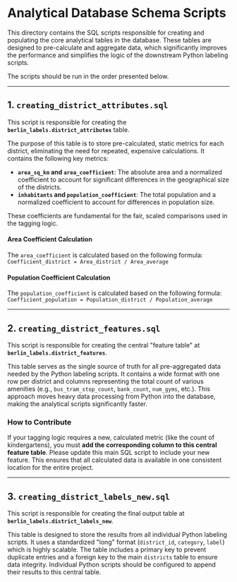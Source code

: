 # Analytical Database Schema Scripts

This directory contains the SQL scripts responsible for creating and populating the core analytical tables in the database. These tables are designed to pre-calculate and aggregate data, which significantly improves the performance and simplifies the logic of the downstream Python labeling scripts.

The scripts should be run in the order presented below.

---
## 1. `creating_district_attributes.sql`

This script is responsible for creating the **`berlin_labels.district_attributes`** table.

The purpose of this table is to store pre-calculated, static metrics for each district, eliminating the need for repeated, expensive calculations. It contains the following key metrics:

* **`area_sq_km` and `area_coefficient`**: The absolute area and a normalized coefficient to account for significant differences in the geographical size of the districts.
* **`inhabitants` and `population_coefficient`**: The total population and a normalized coefficient to account for differences in population size.

These coefficients are fundamental for the fair, scaled comparisons used in the tagging logic.

#### Area Coefficient Calculation
The `area_coefficient` is calculated based on the following formula:
`Coefficient_district = Area_district / Area_average`

#### Population Coefficient Calculation
The `population_coefficient` is calculated based on the following formula:
`Coefficient_population = Population_district / Population_average`

---
## 2. `creating_district_features.sql`

This script is responsible for creating the central "feature table" at **`berlin_labels.district_features`**.

This table serves as the single source of truth for all pre-aggregated data needed by the Python labeling scripts. It contains a wide format with one row per district and columns representing the total count of various amenities (e.g., `bus_tram_stop_count`, `bank_count`, `num_gyms`, etc.). This approach moves heavy data processing from Python into the database, making the analytical scripts significantly faster.

### How to Contribute

If your tagging logic requires a new, calculated metric (like the count of kindergartens), you must **add the corresponding column to this central feature table**. Please update this main SQL script to include your new feature. This ensures that all calculated data is available in one consistent location for the entire project.

---
## 3. `creating_district_labels_new.sql`

This script is responsible for creating the final output table at **`berlin_labels.district_labels_new`**.

This table is designed to store the results from all individual Python labeling scripts. It uses a standardized "long" format (`district_id`, `category`, `label`) which is highly scalable. The table includes a primary key to prevent duplicate entries and a foreign key to the main `districts` table to ensure data integrity. Individual Python scripts should be configured to append their results to this central table.
